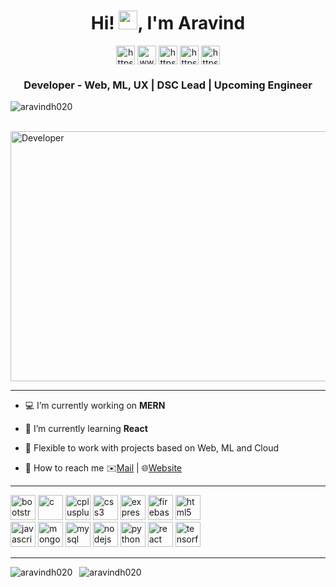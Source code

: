  <h1 align="center">Hi! <img src="https://github.com/iamshubhamg/iamshubhamg/blob/master/Assests/Hi.gif?raw=true" height="30" width="30" />, I'm Aravind</h1>
<p align="center">
<a href="https://twitter.com/aravindh020" target="blank"><img align="center" src="https://cdn.jsdelivr.net/npm/simple-icons@3.0.1/icons/twitter.svg" alt="https://twitter.com/aravindh020" height="30" width="30" /></a>
<a href="https://linkedin.com/in/aravindh020/" target="blank"><img align="center" src="https://cdn.jsdelivr.net/npm/simple-icons@3.0.1/icons/linkedin.svg" alt="www.linkedin.com/in/aravindh020/" height="30" width="30" /></a>
<a href="https://kaggle.com/https://www.kaggle.com/aravindh020" target="blank"><img align="center" src="https://cdn.jsdelivr.net/npm/simple-icons@3.0.1/icons/kaggle.svg" alt="https://www.kaggle.com/aravindh020" height="30" width="30" /></a>
<a href="https://fb.com/aravindh.exe3.11/" target="blank"><img align="center" src="https://cdn.jsdelivr.net/npm/simple-icons@3.0.1/icons/facebook.svg" alt="https://www.facebook.com/aravindh.exe3.11/" height="30" width="30" /></a>
<a href="https://instagram.com/aravindh.exe/" target="blank"><img align="center" src="https://cdn.jsdelivr.net/npm/simple-icons@3.0.1/icons/instagram.svg" alt="https://www.instagram.com/aravindh.exe/" height="30" width="30" /></a>
</p>
<h3 align="center">Developer - Web, ML, UX | DSC Lead | Upcoming Engineer </h3>
<p align="left"> <img src="https://komarev.com/ghpvc/?username=aravindh020" alt="aravindh020" /> </p>
<div>&nbsp;&nbsp;&nbsp;&nbsp;&nbsp;&nbsp;&nbsp;&nbsp;&nbsp;&nbsp;&nbsp;&nbsp;&nbsp;&nbsp;&nbsp;&nbsp;&nbsp;&nbsp;&nbsp;&nbsp;&nbsp;&nbsp;&nbsp;&nbsp;&nbsp;&nbsp;&nbsp;&nbsp;&nbsp;&nbsp;<img src="https://design4u.in/wp-content/uploads/2020/08/avento.gif" height = "400" width="650" align="center" alt="Developer"> <br>
<hr>
 
- 💻 I’m currently working on **MERN**

- 📖 I’m currently learning **React**

- 👫 Flexible to work with projects based on Web, ML and Cloud 

- 📱 How to reach me ✉️[Mail](mailto:aravindbalajiab2@gmail.com) | 🌐[Website](https://aravindh020.github.io/)
<hr>
<p align="left"><img src="https://devicons.github.io/devicon/devicon.git/icons/bootstrap/bootstrap-plain.svg" alt="bootstrap" width="40" height="40"/> <img src="https://devicons.github.io/devicon/devicon.git/icons/c/c-original.svg" alt="c" width="40" height="40"/> <img src="https://devicons.github.io/devicon/devicon.git/icons/cplusplus/cplusplus-original.svg" alt="cplusplus" width="40" height="40"/> <img src="https://devicons.github.io/devicon/devicon.git/icons/css3/css3-original-wordmark.svg" alt="css3" width="40" height="40"/> <img src="https://devicons.github.io/devicon/devicon.git/icons/express/express-original-wordmark.svg" alt="express" width="40" height="40"/> <img src="https://www.vectorlogo.zone/logos/firebase/firebase-icon.svg" alt="firebase" width="40" height="40"/> <img src="https://devicons.github.io/devicon/devicon.git/icons/html5/html5-original-wordmark.svg" alt="html5" width="40" height="40"/> <br> <img src="https://devicons.github.io/devicon/devicon.git/icons/javascript/javascript-original.svg" alt="javascript" width="40" height="40"/>  <img src="https://devicons.github.io/devicon/devicon.git/icons/mongodb/mongodb-original-wordmark.svg" alt="mongodb" width="40" height="40"/> <img src="https://devicons.github.io/devicon/devicon.git/icons/mysql/mysql-original-wordmark.svg" alt="mysql" width="40" height="40"/> <img src="https://devicons.github.io/devicon/devicon.git/icons/nodejs/nodejs-original-wordmark.svg" alt="nodejs" width="40" height="40"/> <img src="https://devicons.github.io/devicon/devicon.git/icons/python/python-original.svg" alt="python" width="40" height="40"/> <img src="https://devicons.github.io/devicon/devicon.git/icons/react/react-original-wordmark.svg" alt="react" width="40" height="40"/> <img src="https://www.vectorlogo.zone/logos/tensorflow/tensorflow-icon.svg" alt="tensorflow" width="40" height="40"/></p>
<hr>
<p><img align="left" src="https://github-readme-stats.vercel.app/api/top-langs/?username=aravindh020&layout=compact&hide=html" alt="aravindh020" /></p> <p> &nbsp; 
  <img align="justified" src="https://github-readme-stats.vercel.app/api?username=aravindh020&show_icons=true" alt="aravindh020" /></p> </div>
